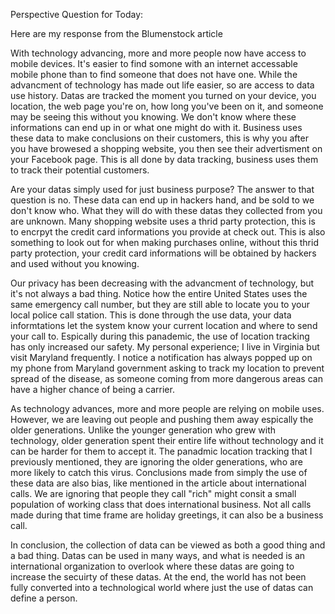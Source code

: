 Perspective Question for Today:

Here are my response from the Blumenstock article 

With technology advancing, more and more people now have access to mobile devices. It's easier to find somone with an internet accessable mobile phone than to find someone that does not have one. While the advancment of technology has made out life easier, so are access to data use history. Datas are tracked the moment you turned on your device, you location, the web page you're on, how long you've been on it, and someone may be seeing this without you knowing. We don't know where these informations can end up in or what one might do with it. Business uses these data to make conclusions on their customers, this is why you after you have browesed a shopping website, you then see their advertisment on your Facebook page. This is all done by data tracking, business uses them to track their potential customers. 

Are your datas simply used for just business purpose? The answer to that question is no. These data can end up in hackers hand, and be sold to we don't know who. What they will do with these datas they collected from you are unknown. Many shopping website uses a thrid party protection, this is to encrpyt the credit card informations you provide at check out. This is also something to look out for when making purchases online, without this thrid party protection, your credit card informations will be obtained by hackers and used without you knowing. 

Our privacy has been decreasing with the advancment of technology, but it's not always a bad thing. Notice how the entire United States uses the same emergency call number, but they are still able to locate you to your local police call station. This is done through the use data, your data informtations let the system know your current location and where to send your call to. Espically during this panademic, the use of location tracking has only increased our safety. My personal experience; I live in Virginia but visit Maryland frequently. I notice a notification has always popped up on my phone from Maryland government asking to track my location to prevent spread of the disease, as someone coming from more dangerous areas can have a higher chance of being a carrier. 

As technology advances, more and more people are relying on mobile uses. However, we are leaving out people and pushing them away espically the older generations. Unlike the younger generation who grew with technology, older generation spent their entire life without technology and it can be harder for them to accept it. The panadmic location tracking that I previously mentioned, they are ignoring the older generations, who are more likely to catch this virus. Conclusions made from simply the use of these data are also bias, like mentioned in the article about international calls. We are ignoring that people they call "rich" might consit a small population of working class that does international business. Not all calls made during that time frame are holiday greetings, it can also be a business call.

In conclusion, the collection of data can be viewed as both a good thing and a bad thing. Datas can be used in many ways, and what is needed is an international organization to overlook where these datas are going to increase the secuirty of these datas. At the end, the world has not been fully converted into a technological world where just the use of datas can define a person. 
